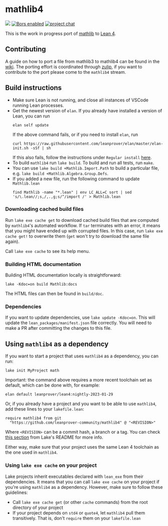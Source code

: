 # mathlib4

![](https://github.com/leanprover-community/mathlib4/workflows/continuous%20integration/badge.svg?branch=master)
[![Bors enabled](https://bors.tech/images/badge_small.svg)](https://app.bors.tech/repositories/37904)
[![project chat](https://img.shields.io/badge/zulip-join_chat-brightgreen.svg)](https://leanprover.zulipchat.com)

This is the work in progress port of [mathlib](https://github.com/leanprover-community/mathlib) to [Lean 4](https://leanprover.github.io/).

## Contributing
A guide on how to port a file from mathlib3 to mathlib4 can be found in the [wiki](https://github.com/leanprover-community/mathlib4/wiki/Porting-wiki).
The porting effort is coordinated through [zulip](https://leanprover.zulipchat.com/),
if you want to contribute to the port please come to the `mathlib4` stream.

## Build instructions

* Make sure Lean is not running, and close all instances of VSCode running Lean processes.
* Get the newest version of `elan`. If you already have installed a version of Lean, you can run
  ```
  elan self update
  ```
  If the above command fails, or if you need to install `elan`, run
  ```
  curl https://raw.githubusercontent.com/leanprover/elan/master/elan-init.sh -sSf | sh
  ```
  If this also fails, follow the instructions under `Regular install` [here](https://leanprover-community.github.io/get_started.html).
* To build `mathlib4` run `lake build`. To build and run all tests, run `make`.
* You can use `lake build +Mathlib.Import.Path` to build a particular file, e.g. `lake build +Mathlib.Algebra.Group.Defs`.
* If you added a new file, run the following command to update `Mathlib.lean`
  ```
  find Mathlib -name "*.lean" | env LC_ALL=C sort | sed 's/\.lean//;s,/,.,g;s/^/import /' > Mathlib.lean
  ```

### Downloading cached build files

Run `lake exe cache get` to download cached build files that are computed by `mathlib4`'s automated workflow.
If `tar` terminates with an error, it means that you might have ended up with corrupted files.
In this case, run `lake exe cache get!` to overwrite them (`get` won't try to download the same file again).

Call `lake exe cache` to see its help menu.

### Building HTML documentation
Building HTML documentation locally is straightforward:
```
lake -Kdoc=on build Mathlib:docs
```
The HTML files can then be found in `build/doc`.

### Dependencies
If you want to update dependencies, use `lake update -Kdoc=on`.
This will update the `lean_packages/manifest.json` file correctly.
You will need to make a PR after committing the changes to this file.

## Using `mathlib4` as a dependency

If you want to start a project that uses `mathlib4` as a dependency, you can run:
```
lake init MyProject math
```

Important: the command above requires a more recent toolchain set as default, which can be done with, for example:
```
elan default leanprover/lean4:nightly-2023-01-29
```

Or, if you already have a project and you want to be able to use `mathlib4`, add these lines to your `lakefile.lean`:
```
require mathlib4 from git
  "https://github.com/leanprover-community/mathlib4" @ "<REVISION>"
```
Where `<REVISION>` can be a commit hash, a branch or a tag. You can check [this section](https://github.com/leanprover/lake/#adding-dependencies) from Lake's README for more info.

Either way, make sure that your project uses the same Lean 4 toolchain as the one used in `mathlib4`.

### Using `lake exe cache` on your project

Lake projects inherit executables declared with `lean_exe` from their dependencies.
It means that you can call `lake exe cache` on your project if you're using `mathlib4` as a dependency.
However, make sure to follow these guidelines:
* Call `lake exe cache get` (or other `cache` commands) from the root directory of your project
* If your project depends on `std4` or `quote4`, let `mathlib4` pull them transitively. That is, don't `require` them on your `lakefile.lean`


